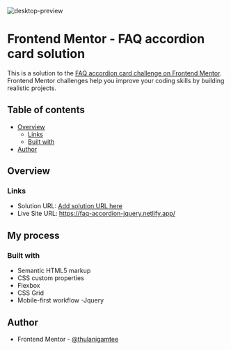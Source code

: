 ![desktop-preview](https://user-images.githubusercontent.com/76236208/117303997-92161d80-ae7d-11eb-8a0c-04d0def9bd45.jpg)

# Frontend Mentor - FAQ accordion card solution

This is a solution to the [FAQ accordion card challenge on Frontend Mentor](https://www.frontendmentor.io/challenges/faq-accordion-card-XlyjD0Oam). Frontend Mentor challenges help you improve your coding skills by building realistic projects.

## Table of contents

- [Overview](#overview)
  - [Links](#links)
  - [Built with](#built-with)
- [Author](#author)

## Overview

### Links

- Solution URL: [Add solution URL here](https://your-solution-url.com)
- Live Site URL: https://faq-accordion-jquery.netlify.app/

## My process

### Built with

- Semantic HTML5 markup
- CSS custom properties
- Flexbox
- CSS Grid
- Mobile-first workflow
  -Jquery

## Author

- Frontend Mentor - [@thulanigamtee](https://www.frontendmentor.io/profile/thulanigamtee)
